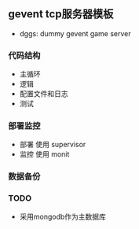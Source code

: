 ## gevent tcp服务器模板 ## 
- dggs: dummy gevent game server

### 代码结构 ###
- 主循环
- 逻辑
- 配置文件和日志
- 测试

### 部署监控 ###
- 部署 使用 supervisor
- 监控 使用 monit

### 数据备份 ###

### TODO ###
- 采用mongodb作为主数据库
